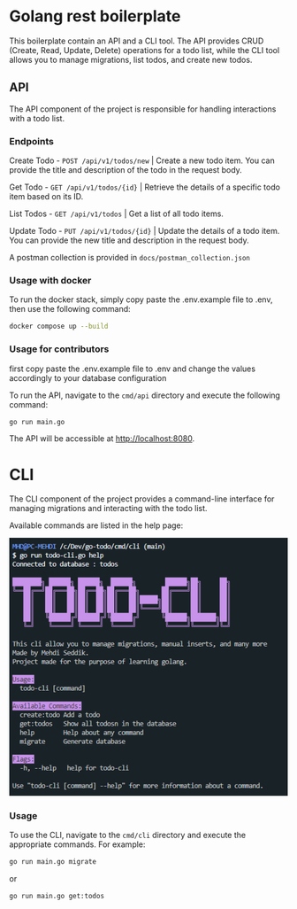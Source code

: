 # Golang rest boilerplate

This boilerplate contain an API and a CLI tool. The API provides CRUD (Create, Read, Update, Delete) operations for a todo list, while the CLI tool allows you to manage migrations, list todos, and create new todos.

## API

The API component of the project is responsible for handling interactions with a todo list.

### Endpoints

Create Todo - `POST /api/v1/todos/new` |
Create a new todo item. You can provide the title and description of the todo in the request body.

Get Todo - `GET /api/v1/todos/{id}` |
Retrieve the details of a specific todo item based on its ID.

List Todos - `GET /api/v1/todos` |
Get a list of all todo items.

Update Todo - `PUT /api/v1/todos/{id}` |
Update the details of a todo item. You can provide the new title and description in the request body.

A postman collection is provided in `docs/postman_collection.json`

### Usage with docker

To run the docker stack, simply copy paste the .env.example file to .env, then use the following command:

```bash
docker compose up --build
```

### Usage for contributors

first copy paste the .env.example file to .env and change the values accordingly to your database configuration

To run the API, navigate to the `cmd/api` directory and execute the following command:

```bash
go run main.go
```

The API will be accessible at <http://localhost:8080>.

# CLI

The CLI component of the project provides a command-line interface for managing migrations and interacting with the todo list.

Available commands are listed in the help page:

![CLI Help page](./docs/cli-help.png)

### Usage

To use the CLI, navigate to the `cmd/cli` directory and execute the appropriate commands. For example:

```bash
go run main.go migrate
```

or

```bash
go run main.go get:todos
```
